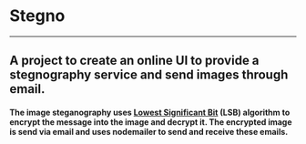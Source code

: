 # **Stegno**
---

## A project to create an online UI to provide a stegnography service and send images through email.

#### The image steganography uses [Lowest Significant Bit](https://www.geeksforgeeks.org/lsb-based-image-steganography-using-matlab/) (LSB) algorithm to encrypt the message into the image and decrypt it. The encrypted image is send via email and uses nodemailer to send and receive these emails.
